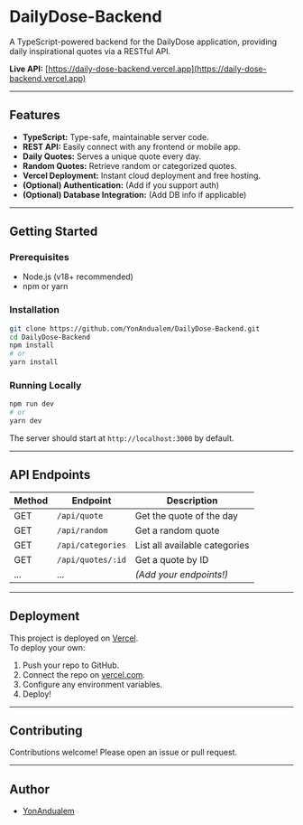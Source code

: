 # DailyDose-Backend

A TypeScript-powered backend for the DailyDose application, providing daily inspirational quotes via a RESTful API.

**Live API:** [https://daily-dose-backend.vercel.app](https://daily-dose-backend.vercel.app)

---

## Features

- **TypeScript:** Type-safe, maintainable server code.
- **REST API:** Easily connect with any frontend or mobile app.
- **Daily Quotes:** Serves a unique quote every day.
- **Random Quotes:** Retrieve random or categorized quotes.
- **Vercel Deployment:** Instant cloud deployment and free hosting.
- **(Optional) Authentication:** (Add if you support auth)
- **(Optional) Database Integration:** (Add DB info if applicable)

---

## Getting Started

### Prerequisites

- Node.js (v18+ recommended)
- npm or yarn

### Installation

```bash
git clone https://github.com/YonAndualem/DailyDose-Backend.git
cd DailyDose-Backend
npm install
# or
yarn install
```

### Running Locally

```bash
npm run dev
# or
yarn dev
```

The server should start at `http://localhost:3000` by default.

---

## API Endpoints

| Method | Endpoint            | Description                     |
|--------|---------------------|---------------------------------|
| GET    | `/api/quote`        | Get the quote of the day        |
| GET    | `/api/random`       | Get a random quote              |
| GET    | `/api/categories`   | List all available categories   |
| GET    | `/api/quotes/:id`   | Get a quote by ID               |
| ...    | ...                 | *(Add your endpoints!)*         |

---

## Deployment

This project is deployed on [Vercel](https://vercel.com/).  
To deploy your own:

1. Push your repo to GitHub.
2. Connect the repo on [vercel.com](https://vercel.com/import).
3. Configure any environment variables.
4. Deploy!

---

## Contributing

Contributions welcome! Please open an issue or pull request.

---



## Author

- [YonAndualem](https://github.com/YonAndualem)
